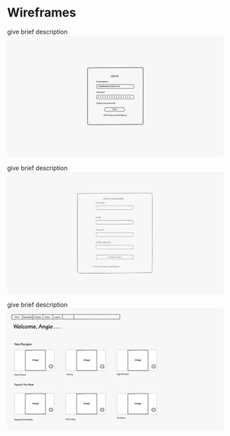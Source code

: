 # Wireframes

give brief description
![alt text](LoginPage.jpg)


give brief description
![alt text](SignUp.jpg)

give brief description
![alt text](Homepage.jpg)
